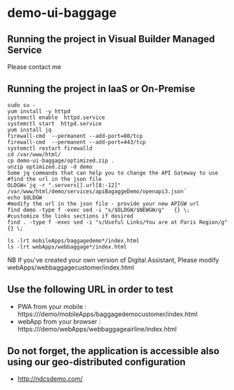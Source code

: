 # demo-ui-baggage

## Running the project in Visual Builder Managed Service

Please contact me

## Running the project in IaaS or On-Premise

````
sudo su -
yum install -y httpd
systemctl enable  httpd.service
systemctl start  httpd.service
yum install jq 
firewall-cmd  --permanent --add-port=80/tcp 
firewall-cmd  --permanent --add-port=443/tcp 
systemctl restart firewalld
cd /var/www/html/
cp demo-ui-baggage/optimized.zip .
unzip optimized.zip -d demo
Some jq commands that can help you to change the API Gateway to use
#find the url in the json file
OLDGW=`jq -r ".servers[].url[8:-12]" /var/www/html/demo/services/apiBagaggeDemo/openapi3.json`
echo $OLDGW
#modify the url in the json file - provide your new APIGW url
find demo -type f -exec sed -i "s/$OLDGW/$NEWGW/g"   {} \;
#customize the links sections if desired
find . -type f -exec sed -i "s/Useful Links/You are at Paris Region/g"   {} \;
````

```
ls -lrt mobileApps/baggagedemo*/index.html
ls -lrt webApps/webbaggage*/index.html
```
NB If you've created your own version of Digital Assistant, Please modify webApps/webbaggagecustomer/index.html

## Use the following URL in order to test
- PWA from your mobile : https://<yourwebserver>/demo/mobileApps/baggagedemocustomer/index.html
- webApp from your browser : https://<yourwebserver>/demo/webApps/webbaggageairline/index.html
  
## Do not forget, the application is accessible also using our geo-distributed configuration

- http://ndcsdemo.com/ 

